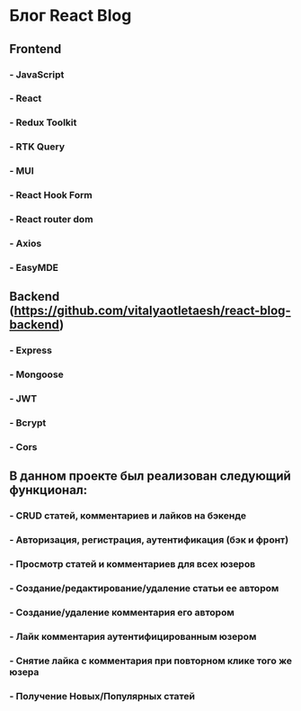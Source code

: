 # Блог React Blog
## Frontend
### - JavaScript
### - React
### - Redux Toolkit
### - RTK Query
### - MUI
### - React Hook Form
### - React router dom
### - Axios
### - EasyMDE
## Backend (https://github.com/vitalyaotletaesh/react-blog-backend)
### - Express
### - Mongoose
### - JWT
### - Bcrypt
### - Cors
## В данном проекте был реализован следующий функционал: 
### - CRUD статей, комментариев и лайков на бэкенде
### - Авторизация, регистрация, аутентификация (бэк и фронт)
### - Просмотр статей и комментариев для всех юзеров
### - Создание/редактирование/удаление статьи ее автором
### - Создание/удаление комментария его автором
### - Лайк комментария аутентифицированным юзером
### - Снятие лайка с комментария при повторном клике того же юзера
### - Получение Новых/Популярных статей
